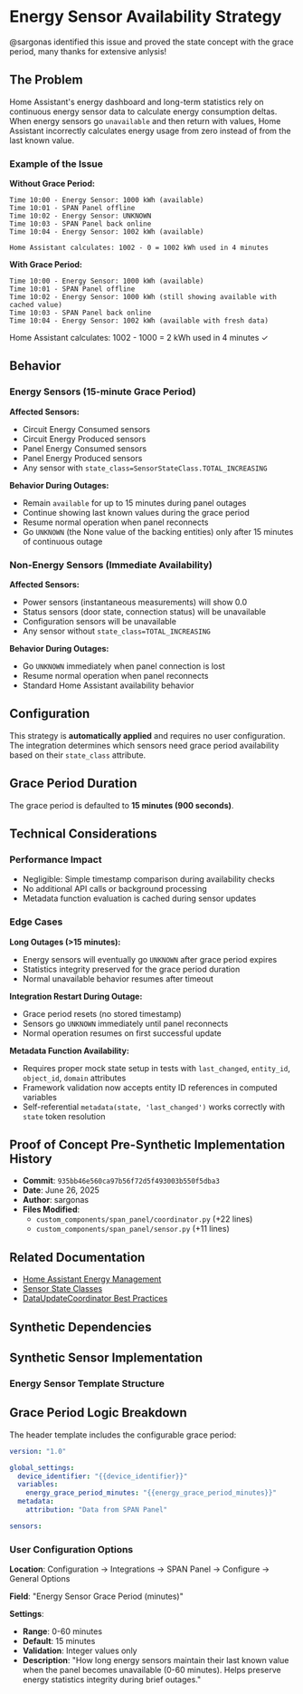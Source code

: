 # Energy Sensor Availability Strategy

@sargonas identified this issue and proved the state concept with the grace period, many thanks for extensive anlysis!

## The Problem

Home Assistant's energy dashboard and long-term statistics rely on continuous energy sensor data to calculate energy
consumption deltas. When energy sensors go `unavailable` and then return with values, Home Assistant incorrectly calculates
energy usage from zero instead of from the last known value.

### Example of the Issue

**Without Grace Period:**

```text
Time 10:00 - Energy Sensor: 1000 kWh (available)
Time 10:01 - SPAN Panel offline
Time 10:02 - Energy Sensor: UNKNOWN
Time 10:03 - SPAN Panel back online
Time 10:04 - Energy Sensor: 1002 kWh (available)

Home Assistant calculates: 1002 - 0 = 1002 kWh used in 4 minutes
```

**With Grace Period:**

```text
Time 10:00 - Energy Sensor: 1000 kWh (available)
Time 10:01 - SPAN Panel offline
Time 10:02 - Energy Sensor: 1000 kWh (still showing available with cached value)
Time 10:03 - SPAN Panel back online
Time 10:04 - Energy Sensor: 1002 kWh (available with fresh data)
```

Home Assistant calculates: 1002 - 1000 = 2 kWh used in 4 minutes ✓

## Behavior

### Energy Sensors (15-minute Grace Period)

**Affected Sensors:**

- Circuit Energy Consumed sensors
- Circuit Energy Produced sensors
- Panel Energy Consumed sensors
- Panel Energy Produced sensors
- Any sensor with `state_class=SensorStateClass.TOTAL_INCREASING`

**Behavior During Outages:**

- Remain `available` for up to 15 minutes during panel outages
- Continue showing last known values during the grace period
- Resume normal operation when panel reconnects
- Go `UNKNOWN` (the None value of the backing entities) only after 15 minutes of continuous outage

### Non-Energy Sensors (Immediate Availability)

**Affected Sensors:**

- Power sensors (instantaneous measurements) will show 0.0
- Status sensors (door state, connection status) will be unavailable
- Configuration sensors will be unavailable
- Any sensor without `state_class=TOTAL_INCREASING`

**Behavior During Outages:**

- Go `UNKNOWN` immediately when panel connection is lost
- Resume normal operation when panel reconnects
- Standard Home Assistant availability behavior

## Configuration

This strategy is **automatically applied** and requires no user configuration. The integration determines which sensors need
grace period availability based on their `state_class` attribute.

## Grace Period Duration

The grace period is defaulted to **15 minutes (900 seconds)**.

## Technical Considerations

### Performance Impact

- Negligible: Simple timestamp comparison during availability checks
- No additional API calls or background processing
- Metadata function evaluation is cached during sensor updates

### Edge Cases

**Long Outages (>15 minutes):**

- Energy sensors will eventually go `UNKNOWN` after grace period expires
- Statistics integrity preserved for the grace period duration
- Normal unavailable behavior resumes after timeout

**Integration Restart During Outage:**

- Grace period resets (no stored timestamp)
- Sensors go `UNKNOWN` immediately until panel reconnects
- Normal operation resumes on first successful update

**Metadata Function Availability:**

- Requires proper mock state setup in tests with `last_changed`, `entity_id`, `object_id`, `domain` attributes
- Framework validation now accepts entity ID references in computed variables
- Self-referential `metadata(state, 'last_changed')` works correctly with `state` token resolution

## Proof of Concept Pre-Synthetic Implementation History

- **Commit**: `935bb46e560ca97b56f72d5f493003b550f5dba3`
- **Date**: June 26, 2025
- **Author**: sargonas
- **Files Modified**:
  - `custom_components/span_panel/coordinator.py` (+22 lines)
  - `custom_components/span_panel/sensor.py` (+11 lines)

## Related Documentation

- [Home Assistant Energy Management](https://developers.home-assistant.io/docs/core/entity/sensor/#long-term-statistics)
- [Sensor State Classes](https://developers.home-assistant.io/docs/core/entity/sensor/#available-state-classes)
- [DataUpdateCoordinator Best Practices](https://developers.home-assistant.io/docs/integration_fetching_data/)

## Synthetic Dependencies

## Synthetic Sensor Implementation

### Energy Sensor Template Structure

## Grace Period Logic Breakdown

The header template includes the configurable grace period:

```yaml
version: "1.0"

global_settings:
  device_identifier: "{{device_identifier}}"
  variables:
    energy_grace_period_minutes: "{{energy_grace_period_minutes}}"
  metadata:
    attribution: "Data from SPAN Panel"

sensors:
```

### User Configuration Options

**Location**: Configuration → Integrations → SPAN Panel → Configure → General Options

**Field**: "Energy Sensor Grace Period (minutes)"

**Settings**:

- **Range**: 0-60 minutes
- **Default**: 15 minutes
- **Validation**: Integer values only
- **Description**: "How long energy sensors maintain their last known value when the panel becomes unavailable (0-60
  minutes). Helps preserve energy statistics integrity during brief outages."
